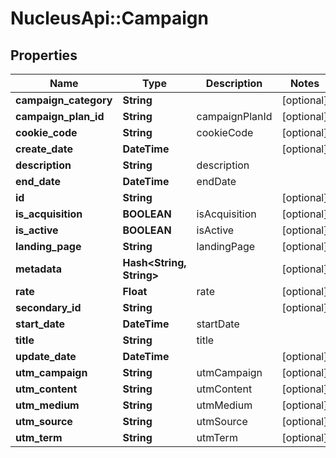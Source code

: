 # NucleusApi::Campaign

## Properties
Name | Type | Description | Notes
------------ | ------------- | ------------- | -------------
**campaign_category** | **String** |  | [optional] 
**campaign_plan_id** | **String** | campaignPlanId | [optional] 
**cookie_code** | **String** | cookieCode | [optional] 
**create_date** | **DateTime** |  | [optional] 
**description** | **String** | description | 
**end_date** | **DateTime** | endDate | 
**id** | **String** |  | [optional] 
**is_acquisition** | **BOOLEAN** | isAcquisition | [optional] 
**is_active** | **BOOLEAN** | isActive | [optional] 
**landing_page** | **String** | landingPage | [optional] 
**metadata** | **Hash&lt;String, String&gt;** |  | [optional] 
**rate** | **Float** | rate | [optional] 
**secondary_id** | **String** |  | [optional] 
**start_date** | **DateTime** | startDate | 
**title** | **String** | title | 
**update_date** | **DateTime** |  | [optional] 
**utm_campaign** | **String** | utmCampaign | [optional] 
**utm_content** | **String** | utmContent | [optional] 
**utm_medium** | **String** | utmMedium | [optional] 
**utm_source** | **String** | utmSource | [optional] 
**utm_term** | **String** | utmTerm | [optional] 



